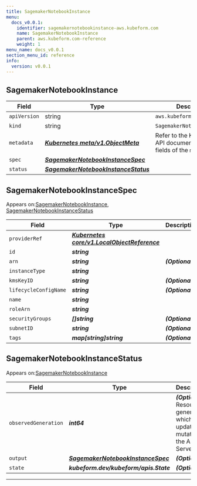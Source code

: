 ```yaml
---
title: SagemakerNotebookInstance
menu:
  docs_v0.0.1:
    identifier: sagemakernotebookinstance-aws.kubeform.com
    name: SagemakerNotebookInstance
    parent: aws.kubeform.com-reference
    weight: 1
menu_name: docs_v0.0.1
section_menu_id: reference
info:
  version: v0.0.1
---
```


## SagemakerNotebookInstance
| Field | Type | Description |
| ------ | ----- | ----------- |
| `apiVersion` | string | `aws.kubeform.com/v1alpha1` |
|    `kind` | string | `SagemakerNotebookInstance` |
| `metadata` | ***[Kubernetes meta/v1.ObjectMeta](https://kubernetes.io/docs/reference/generated/kubernetes-api/v1.13/#objectmeta-v1-meta)***|Refer to the Kubernetes API documentation for the fields of the `metadata` field.|
| `spec` | ***[SagemakerNotebookInstanceSpec](#sagemakernotebookinstancespec)***||
| `status` | ***[SagemakerNotebookInstanceStatus](#sagemakernotebookinstancestatus)***||
## SagemakerNotebookInstanceSpec

Appears on:[SagemakerNotebookInstance](#sagemakernotebookinstance), [SagemakerNotebookInstanceStatus](#sagemakernotebookinstancestatus)

| Field | Type | Description |
| ------ | ----- | ----------- |
| `providerRef` | ***[Kubernetes core/v1.LocalObjectReference](https://kubernetes.io/docs/reference/generated/kubernetes-api/v1.13/#localobjectreference-v1-core)***||
| `id` | ***string***||
| `arn` | ***string***| ***(Optional)*** |
| `instanceType` | ***string***||
| `kmsKeyID` | ***string***| ***(Optional)*** |
| `lifecycleConfigName` | ***string***| ***(Optional)*** |
| `name` | ***string***||
| `roleArn` | ***string***||
| `securityGroups` | ***[]string***| ***(Optional)*** |
| `subnetID` | ***string***| ***(Optional)*** |
| `tags` | ***map[string]string***| ***(Optional)*** |
## SagemakerNotebookInstanceStatus

Appears on:[SagemakerNotebookInstance](#sagemakernotebookinstance)

| Field | Type | Description |
| ------ | ----- | ----------- |
| `observedGeneration` | ***int64***| ***(Optional)*** Resource generation, which is updated on mutation by the API Server.|
| `output` | ***[SagemakerNotebookInstanceSpec](#sagemakernotebookinstancespec)***| ***(Optional)*** |
| `state` | ***kubeform.dev/kubeform/apis.State***| ***(Optional)*** |
---

